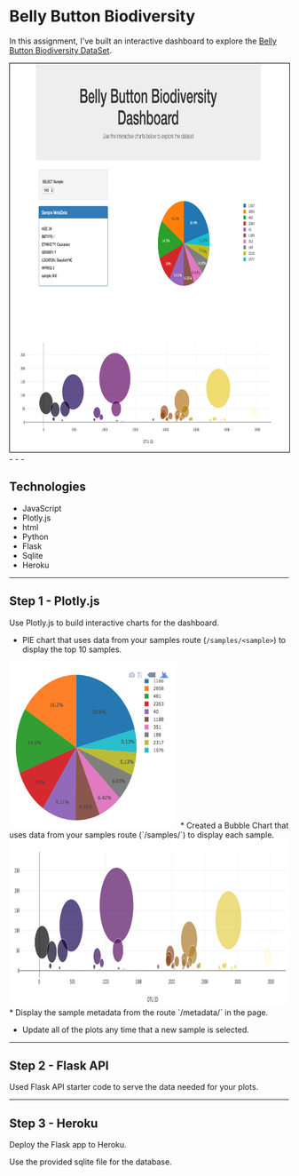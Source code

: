 # Belly Button Biodiversity


In this assignment, I've built an interactive dashboard to explore the [Belly Button Biodiversity DataSet](http://robdunnlab.com/projects/belly-button-biodiversity/).

<kbd>
<img src="/Images/belly_button.png" width="700" height="700" style="border: 1px solid black"/>
</kbd>
- - -


## Technologies 
* JavaScript
* Plotly.js
* html
* Python
* Flask
* Sqlite
* Heroku
- - -


## Step 1 - Plotly.js 

Use Plotly.js to build interactive charts for the dashboard. 

* PIE chart that uses data from your samples route (`/samples/<sample>`) to display the top 10 samples.
<kbd>
<img src="/Images/pie_chart.png" width="300" height="300"/>
</kbd>
* Created a Bubble Chart that uses data from your samples route (`/samples/<sample>`) to display each sample.
<kbd>
<img src="/Images/bubble.png" width="700" height="300"/>
</kbd>
* Display the sample metadata from the route `/metadata/<sample>` in the page.

* Update all of the plots any time that a new sample is selected.

- - -


## Step 2 - Flask API

Used Flask API starter code to serve the data needed for your plots.
- - -


## Step 3 - Heroku

Deploy the Flask app to Heroku.

Use the provided sqlite file for the database.

